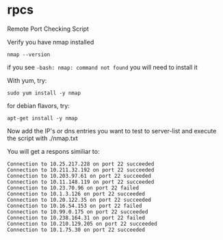 # rpcs
Remote Port Checking Script

Verify you have nmap installed
```
nmap --version
```

if you see ```-bash: nmap: command not found``` you will need to install it  

With yum, try:  
```
sudo yum install -y nmap
```
for debian flavors, try: 
```
apt-get install -y nmap
```

Now add the IP's or dns entries you want to test to server-list and execute the script with ./nmap.txt

You will get a respons similiar to:
```
Connection to 10.25.217.228 on port 22 succeeded
Connection to 10.211.32.192 on port 22 succeeded
Connection to 10.203.97.61 on port 22 succeeded
Connection to 10.11.148.119 on port 22 succeeded
Connection to 10.23.70.96 on port 22 failed
Connection to 10.1.3.126 on port 22 succeeded
Connection to 10.20.122.35 on port 22 succeeded
Connection to 10.16.54.153 on port 22 failed
Connection to 10.99.0.175 on port 22 succeeded
Connection to 10.238.164.31 on port 22 failed
Connection to 10.210.129.205 on port 22 succeeded
Connection to 10.1.75.30 on port 22 succeeded
```
